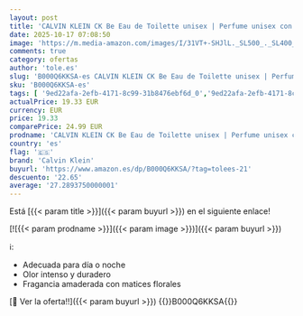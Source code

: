 ```yaml
---
layout: post
title: 'CALVIN KLEIN CK Be Eau de Toilette unisex | Perfume unisex con notas de bergamota   lavanda  especias blancas y sándalo | Fragancia duradera |200 ml'
date: 2025-10-17 07:08:50
image: 'https://m.media-amazon.com/images/I/31VT+-SHJlL._SL500_._SL400_.jpg'
comments: true
category: ofertas
author: 'tole.es'
slug: 'B000Q6KKSA-es CALVIN KLEIN CK Be Eau de Toilette unisex | Perfume unisex...'
sku: 'B000Q6KKSA-es'
tags: [ '9ed22afa-2efb-4171-8c99-31b8476ebf6d_0','9ed22afa-2efb-4171-8c99-31b8476ebf6d_5001','Agua de tocador para hombres','Agua de tocador para mujeres','Arborist Merchandising Root','Belleza','Belleza Premium','Calvin Klein','Fragancias para hombres','Fragancias para mujeres','Marcas','Perfumes y fragancias','Self Service','Special Features Stores','Top Brands Beauty Fragrances','Top Brands Beauty Selection','Top Brands Perfumes Selection','calvin klein','de','eau','toilette','🇪🇸', ]
actualPrice: 19.33 EUR
currency: EUR
price: 19.33
comparePrice: 24.99 EUR
prodname: 'CALVIN KLEIN CK Be Eau de Toilette unisex | Perfume unisex con notas de bergamota   lavanda  especias blancas y sándalo | Fragancia duradera |200 ml'
country: 'es'
flag: '🇪🇸'
brand: 'Calvin Klein'
buyurl: 'https://www.amazon.es/dp/B000Q6KKSA/?tag=tolees-21'
descuento: '22.65'
average: '27.2893750000001'
---
```


Está [{{< param title >}}]({{< param buyurl >}}) en el siguiente enlace!

[![{{< param prodname >}}]({{< param image >}})]({{< param buyurl >}})

ℹ️:

- Adecuada para día o noche
- Olor intenso y duradero
- Fragancia amaderada con matices florales

[🛒 Ver la oferta!!]({{< param buyurl >}})
{{<world>}}B000Q6KKSA{{</world>}}
